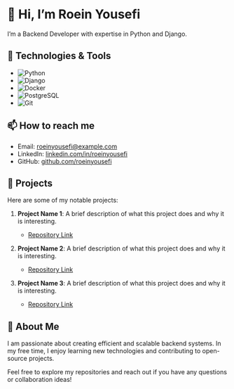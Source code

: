 👋 Hi, I’m Roein Yousefi
========================

I’m a Backend Developer with expertise in Python and Django.

🔧 Technologies & Tools
------------------------

- ![Python](https://img.shields.io/badge/Python-3776AB?style=for-the-badge&logo=python&logoColor=white)
- ![Django](https://img.shields.io/badge/Django-092E20?style=for-the-badge&logo=django&logoColor=white)
- ![Docker](https://img.shields.io/badge/Docker-2496ED?style=for-the-badge&logo=docker&logoColor=white)
- ![PostgreSQL](https://img.shields.io/badge/PostgreSQL-336791?style=for-the-badge&logo=postgresql&logoColor=white)
- ![Git](https://img.shields.io/badge/Git-F05032?style=for-the-badge&logo=git&logoColor=white)

📫 How to reach me
-------------------

- Email: roeinyousefi@example.com
- LinkedIn: [linkedin.com/in/roeinyousefi](https://www.linkedin.com/in/roeinyousefi)
- GitHub: [github.com/roeinyousefi](https://github.com/roeinyousefi)

📂 Projects
------------

Here are some of my notable projects:

1. **Project Name 1**: A brief description of what this project does and why it is interesting.
   - [Repository Link](https://github.com/roeinyousefi/project-name-1)

2. **Project Name 2**: A brief description of what this project does and why it is interesting.
   - [Repository Link](https://github.com/roeinyousefi/project-name-2)

3. **Project Name 3**: A brief description of what this project does and why it is interesting.
   - [Repository Link](https://github.com/roeinyousefi/project-name-3)

💬 About Me
-----------

I am passionate about creating efficient and scalable backend systems. In my free time, I enjoy learning new technologies and contributing to open-source projects.

Feel free to explore my repositories and reach out if you have any questions or collaboration ideas!
